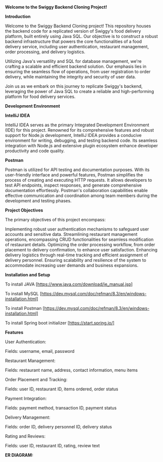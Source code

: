 **Welcome to the Swiggy Backend Cloning Project!**

**Introduction**

Welcome to the Swiggy Backend Cloning project! This repository houses the backend code for a replicated version of Swiggy's food delivery platform, built entirely using Java SQL. Our objective is to construct a robust backend infrastructure that powers the core functionalities of a food delivery service, including user authentication, restaurant management, order processing, and delivery logistics.

Utilizing Java's versatility and SQL for database management, we're crafting a scalable and efficient backend solution. Our emphasis lies in ensuring the seamless flow of operations, from user registration to order delivery, while maintaining the integrity and security of user data.

Join us as we embark on this journey to replicate Swiggy's backend, leveraging the power of Java SQL to create a reliable and high-performing platform for food delivery services.



**Development Environment**

**IntelliJ IDEA**

IntelliJ IDEA serves as the primary Integrated Development Environment (IDE) for this project. Renowned for its comprehensive features and robust support for Node.js development, IntelliJ IDEA provides a conducive environment for writing, debugging, and testing backend code. Its seamless integration with Node.js and extensive plugin ecosystem enhance developer productivity and code quality.

**Postman**

Postman is utilized for API testing and documentation purposes. With its user-friendly interface and powerful features, Postman simplifies the process of creating and executing HTTP requests. It allows developers to test API endpoints, inspect responses, and generate comprehensive documentation effortlessly. Postman's collaboration capabilities enable effective communication and coordination among team members during the development and testing phases.

**Project Objectives**

The primary objectives of this project encompass:

Implementing robust user authentication mechanisms to safeguard user accounts and sensitive data.
Streamlining restaurant management operations, encompassing CRUD functionalities for seamless modification of restaurant details.
Optimizing the order processing workflow, from order placement to delivery confirmation, to enhance user satisfaction.
Enhancing delivery logistics through real-time tracking and efficient assignment of delivery personnel.
Ensuring scalability and resilience of the system to accommodate increasing user demands and business expansions.

**Installation and Setup**

To install JAVA [https://www.java.com/download/ie_manual.jsp]

To install MySQL [https://dev.mysql.com/doc/refman/8.3/en/windows-installation.html]

To install Postman [https://dev.mysql.com/doc/refman/8.3/en/windows-installation.html]

To install Spring boot initializer [https://start.spring.io/]

**Features**

User Authentication:

Fields: username, email, password

Restaurant Management:

Fields: restaurant name, address, contact information, menu items

Order Placement and Tracking:

Fields: user ID, restaurant ID, items ordered, order status

Payment Integration:

Fields: payment method, transaction ID, payment status

Delivery Management:

Fields: order ID, delivery personnel ID, delivery status

Rating and Reviews:

Fields: user ID, restaurant ID, rating, review text





**ER DIAGRAM:**
